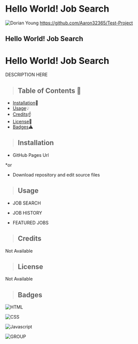 
# Hello World! Job Search




![Dorian Young]()
https://github.com/Aaron32365/Test-Project

<h2>Hello World! Job Search</h2>

# Hello World! Job Search

DESCRIPTION HERE


>  ## **Table of Contents** :notebook:


* [Installation](#Installation):wrench:
* [Usage](#Usage):bulb:
* [Credits](#Credits):point_up:
* [License](#License):lock_with_ink_pen:
* [Badges](#Badges):warning:



> ## Installation

- GitHub Pages Url

*or

- Download repository and edit source files


> ## Usage

- JOB SEARCH


- JOB HISTORY


- FEATURED JOBS



> ## Credits

Not Available



> ## License

Not Available



> ## Badges

![HTML](https://img.shields.io/badge/HTML-1%25-red)

![CSS](https://img.shields.io/badge/CSS-1%25-purple)

![Javascript](https://img.shields.io/badge/Javascript-98%25-yellow)

![GROUP](https://img.shields.io/badge/Dorian-100%25-green)
